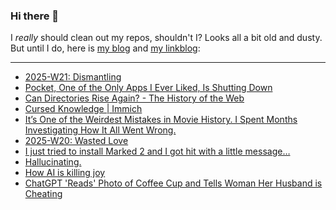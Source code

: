 ### Hi there 👋

I _really_ should clean out my repos, shouldn't I? Looks all a bit old and dusty. But until I do, here is [my blog](https://lostfocus.de/) and [my linkblog](https://dominikschwind.com/links):

--- 

<!-- POST-LIST:START -->
- [2025-W21: Dismantling](https://lostfocus.de/2025/05/25/2025-w21-dismantling/)
- [Pocket, One of the Only Apps I Ever Liked, Is Shutting Down](https://www.404media.co/pocket-app-shutting-down-mozilla/)
- [Can Directories Rise Again? - The History of the Web](https://thehistoryoftheweb.com/can-directories-rise-again/)
- [Cursed Knowledge | Immich](https://immich.app/cursed-knowledge/)
- [It’s One of the Weirdest Mistakes in Movie History. I Spent Months Investigating How It All Went Wrong.](https://slate.com/culture/2025/05/birds-movies-charlies-angels-2000-pygmy-nuthatch.html)
- [2025-W20: Wasted Love](https://lostfocus.de/2025/05/18/2024-w20-wasted-love/)
- [I just tried to install Marked 2 and I got hit with a little message…](https://lostfocus.de/2025/05/18/234623/)
- [Hallucinating.](https://ethanmarcotte.com/wrote/hallucinating/)
- [How AI is killing joy](https://leah.is/posts/ai_is_killing_joy/)
- [ChatGPT &#39;Reads&#39; Photo of Coffee Cup and Tells Woman Her Husband is Cheating](https://petapixel.com/2025/05/14/chatgpt-reads-photo-of-coffee-cup-and-tells-woman-her-husband-is-cheating/)
<!-- POST-LIST:END -->

<!--
**lostfocus/lostfocus** is a ✨ _special_ ✨ repository because its `README.md` (this file) appears on your GitHub profile.

Here are some ideas to get you started:

- 🔭 I’m currently working on ...
- 🌱 I’m currently learning ...
- 👯 I’m looking to collaborate on ...
- 🤔 I’m looking for help with ...
- 💬 Ask me about ...
- 📫 How to reach me: ...
- 😄 Pronouns: ...
- ⚡ Fun fact: ...
-->
